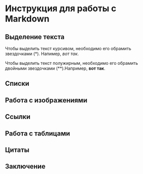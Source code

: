# Инструкция для работы с Markdown

## Выделение текста

Чтобы выделить текст курсивом, необходимо его обрамить звездочками (*). Напимер, *вот так*.

Чтобы выделить текст полужирным, необходимо его обрамить двойными звездочками (**).Например, **вот так**.

## Списки

##  Работа с изображениями

## Ссылки

## Работа с таблицами

## Цитаты

## Заключение